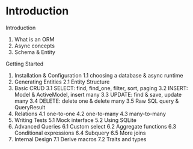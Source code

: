 # Introduction

Introduction
1. What is an ORM
2. Async concepts
3. Schema & Entity

Getting Started
1. Installation & Configuration
	1.1 choosing a database & async runtime
2. Generating Entities
	2.1 Entity Structure
3. Basic CRUD
	3.1 SELECT: find, find_one, filter, sort, paging
	3.2 INSERT: Model & ActiveModel, insert many
	3.3 UPDATE: find & save, update many
	3.4 DELETE: delete one & delete many
	3.5 Raw SQL query & QueryResult
4. Relations
	4.1 one-to-one
	4.2 one-to-many
	4.3 many-to-many
5. Writing Tests
	5.1 Mock interface
	5.2 Using SQLite
6. Advanced Queries
	6.1 Custom select
	6.2 Aggregate functions
	6.3 Conditional expressions
	6.4 Subquery
	6.5 More joins
7. Internal Design
	7.1 Derive macros
	7.2 Traits and types
